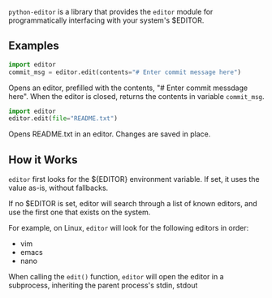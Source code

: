 `python-editor` is a library that provides the `editor` module for programmatically
interfacing with your system's $EDITOR.

Examples
--------

```python
import editor
commit_msg = editor.edit(contents="# Enter commit message here")
```
Opens an editor, prefilled with the contents, "# Enter commit messdage here".
When the editor is closed, returns the contents in variable `commit_msg`.


```python
import editor
editor.edit(file="README.txt")
```
Opens README.txt in an editor.  Changes are saved in place.


How it Works
------------
`editor` first looks for the ${EDITOR} environment variable.  If set, it uses
the value as-is, without fallbacks.

If no $EDITOR is set, editor will search through a list of known editors, and
use the first one that exists on the system.

For example, on Linux, `editor` will look for the following editors in order:

* vim
* emacs
* nano

When calling the `edit()` function, `editor` will open the editor in a subprocess,
inheriting the parent process's stdin, stdout
